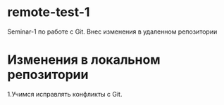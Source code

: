 # remote-test-1
Seminar-1 по работе с Git.
Внес изменения в удаленном репозитории
<h1>Изменения в локальном репозитории</h1>
1.Учимся исправлять конфликты с Git.
